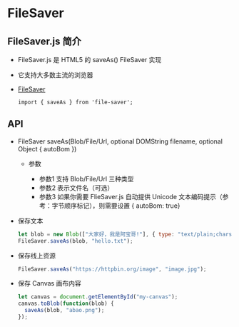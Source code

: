 # FileSaver

## FileSaver.js 简介

+ FileSaver.js 是 HTML5 的 saveAs() FileSaver 实现
+ 它支持大多数主流的浏览器

+ [FileSaver](https://github.com/eligrey/FileSaver.js)

  ```shell
  import { saveAs } from 'file-saver';
  ```


## API

+ FileSaver saveAs(Blob/File/Url, optional DOMString filename, optional Object { autoBom })

  + 参数

    + 参数1 支持 Blob/File/Url 三种类型
    + 参数2 表示文件名（可选）
    + 参数3 如果你需要 FlieSaver.js 自动提供 Unicode 文本编码提示（参考：字节顺序标记），则需要设置 { autoBom: true}

+ 保存文本

  ```js
  let blob = new Blob(["大家好，我是阿宝哥!"], { type: "text/plain;charset=utf-8" });
  FileSaver.saveAs(blob, "hello.txt");
  ```

+ 保存线上资源

  ```js
  FileSaver.saveAs("https://httpbin.org/image", "image.jpg");
  ```

+ 保存 Canvas 画布内容

  ```js
  let canvas = document.getElementById("my-canvas");
  canvas.toBlob(function(blob) {
    saveAs(blob, "abao.png");
  });
  ```
